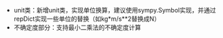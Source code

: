 * unit类：新增unit类，实现单位换算，建议使用sympy.Symbol实现，并通过repDict实现一些单位的替换（如kg*m/s**2替换成N）
* 不确定度部分：支持最小二乘法的不确定度计算
